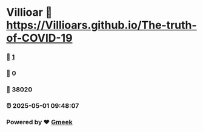 # Villioar :link: https://Villioars.github.io/The-truth-of-COVID-19 
### :page_facing_up: [1](https://Villioars.github.io/The-truth-of-COVID-19/tag.html) 
### :speech_balloon: 0 
### :hibiscus: 38020 
### :alarm_clock: 2025-05-01 09:48:07 
### Powered by :heart: [Gmeek](https://github.com/Meekdai/Gmeek)
